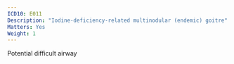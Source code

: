 ```yaml
---
ICD10: E011
Description: "Iodine-deficiency-related multinodular (endemic) goitre"
Matters: Yes
Weight: 1
---
```

Potential difficult airway
